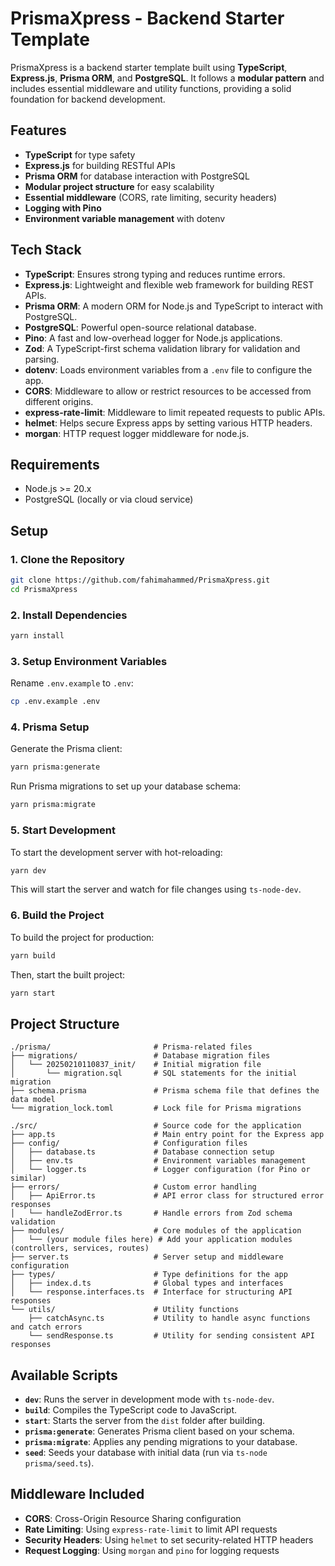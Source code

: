 # PrismaXpress - Backend Starter Template

PrismaXpress is a backend starter template built using **TypeScript**, **Express.js**, **Prisma ORM**, and **PostgreSQL**. It follows a **modular pattern** and includes essential middleware and utility functions, providing a solid foundation for backend development.

## Features

- **TypeScript** for type safety
- **Express.js** for building RESTful APIs
- **Prisma ORM** for database interaction with PostgreSQL
- **Modular project structure** for easy scalability
- **Essential middleware** (CORS, rate limiting, security headers)
- **Logging with Pino**
- **Environment variable management** with dotenv

## Tech Stack

- **TypeScript**: Ensures strong typing and reduces runtime errors.
- **Express.js**: Lightweight and flexible web framework for building REST APIs.
- **Prisma ORM**: A modern ORM for Node.js and TypeScript to interact with PostgreSQL.
- **PostgreSQL**: Powerful open-source relational database.
- **Pino**: A fast and low-overhead logger for Node.js applications.
- **Zod**: A TypeScript-first schema validation library for validation and parsing.
- **dotenv**: Loads environment variables from a `.env` file to configure the app.
- **CORS**: Middleware to allow or restrict resources to be accessed from different origins.
- **express-rate-limit**: Middleware to limit repeated requests to public APIs.
- **helmet**: Helps secure Express apps by setting various HTTP headers.
- **morgan**: HTTP request logger middleware for node.js.

## Requirements

- Node.js >= 20.x
- PostgreSQL (locally or via cloud service)

## Setup

### 1. Clone the Repository

```bash
git clone https://github.com/fahimahammed/PrismaXpress.git
cd PrismaXpress
```

### 2. Install Dependencies

```bash
yarn install
```

### 3. Setup Environment Variables

Rename `.env.example` to `.env`:
```bash
cp .env.example .env
```


### 4. Prisma Setup

Generate the Prisma client:

```bash
yarn prisma:generate
```

Run Prisma migrations to set up your database schema:

```bash
yarn prisma:migrate
```

### 5. Start Development

To start the development server with hot-reloading:

```bash
yarn dev
```

This will start the server and watch for file changes using `ts-node-dev`.

### 6. Build the Project

To build the project for production:

```bash
yarn build
```

Then, start the built project:

```bash
yarn start
```

## Project Structure

```
./prisma/                       # Prisma-related files
├── migrations/                 # Database migration files
│   └── 20250210110837_init/    # Initial migration file
│       └── migration.sql       # SQL statements for the initial migration
├── schema.prisma               # Prisma schema file that defines the data model
└── migration_lock.toml         # Lock file for Prisma migrations

./src/                          # Source code for the application
├── app.ts                      # Main entry point for the Express app
├── config/                     # Configuration files
│   ├── database.ts             # Database connection setup
│   ├── env.ts                  # Environment variables management
│   └── logger.ts               # Logger configuration (for Pino or similar)
├── errors/                     # Custom error handling
│   ├── ApiError.ts             # API error class for structured error responses
│   └── handleZodError.ts       # Handle errors from Zod schema validation
├── modules/                    # Core modules of the application
│   └── (your module files here) # Add your application modules (controllers, services, routes)
├── server.ts                   # Server setup and middleware configuration
├── types/                      # Type definitions for the app
│   ├── index.d.ts              # Global types and interfaces
│   └── response.interfaces.ts  # Interface for structuring API responses
└── utils/                      # Utility functions
    ├── catchAsync.ts           # Utility to handle async functions and catch errors
    └── sendResponse.ts         # Utility for sending consistent API responses
```

## Available Scripts

- **`dev`**: Runs the server in development mode with `ts-node-dev`.
- **`build`**: Compiles the TypeScript code to JavaScript.
- **`start`**: Starts the server from the `dist` folder after building.
- **`prisma:generate`**: Generates Prisma client based on your schema.
- **`prisma:migrate`**: Applies any pending migrations to your database.
- **`seed`**: Seeds your database with initial data (run via `ts-node prisma/seed.ts`).

## Middleware Included

- **CORS**: Cross-Origin Resource Sharing configuration
- **Rate Limiting**: Using `express-rate-limit` to limit API requests
- **Security Headers**: Using `helmet` to set security-related HTTP headers
- **Request Logging**: Using `morgan` and `pino` for logging requests
